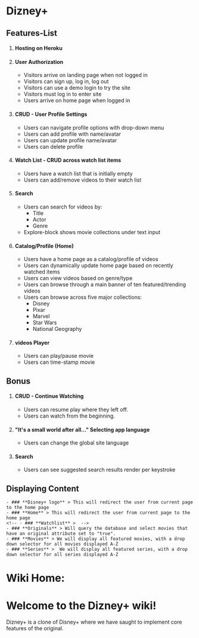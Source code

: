 # Dizney+

## Features-List

1. #### Hosting on Heroku

2. #### User Authorization
    - Visitors arrive on landing page when not logged in   <!-- When the user enters the app, they should arrive on a landing page. -->
    - Visitors can sign up, log in, log out   <!-- This will ask them to sign up or log into their existing account or logout. -->
    - Visitors can use a demo login to try the site   <!-- Demo login to look around the site. -->
    - Visitors must log in to enter site
    - Users arrive on home page when logged in   <!-- After the user is authenticated, we will go to the main profile page for that User. -->
3. #### CRUD - User Profile Settings
    - Users can navigate profile options with drop-down menu   <!-- Add Drop down menu with profile option. -->
    - Users can add profile with name/avatar    <!-- They will name the new profile. -->
    - Users can update profile name/avatar   <!-- The user will select a name and avatar. -->
    - Users can delete profile
4. #### Watch List - CRUD across watch list items
    - Users have a watch list that is initially empty    <!-- This will redirect to what is initially and empty watch list page. -->
    - Users can add/remove videos to their watch list   <!-- The user may select videos to add to this list. --> <!-- - There will be a table for watchlist videos to be added, they will populate this page. -->
5. #### Search
    - Users can search for videos by:
        - Title
        - Actor
        - Genre    <!-- Will have a text input as wide as the viewport --> <!-- It will have placeholder text="Search by title or genre" -->
    - Explore-block shows movie collections under text input    <!-- Explore block showing featured videos under text input -->
6. #### Catalog/Profile (Home)
    - Users have a home page as a catalog/profile of videos
    - Users can dynamically update home page based on recently watched items    <!-- Dynamically updates based on recently watched items -->
    - Users can view videos based on genre/type      <!-- Display the database tables based on genre and/or type -->
    - Users can browse through a main banner of ten featured/trending videos
    - Users can browse across five major collections:
        - Disney
        - Pixar
        - Marvel
        - Star Wars
        - National Geography
7. #### videos Player
    - Users can play/pause movie
    - Users can time-stamp movie


## Bonus
1. #### CRUD - Continue Watching
    - Users can resume play where they left off. <!-- - Have a table of video "in-progress". --><!-- - They populate the row "Continue Watching" on the main Catalogue page. -->
    - Users can watch from the beginning.
2. #### "It's a small world after all..." Selecting app language
    - Users can change the global site language
3. #### Search
    - Users can see suggested search results render per keystroke


## Displaying Content
    - ### **Disney+ logo** > This will redirect the user from current page to the home page
    - ### **Home** > This will redirect the user from current page to the home page
    <!-- - ### **Watchlist** >  -->
    - ### **Originals** > Will query the database and select movies that have an original attribute set to "true".
    - ### **Movies** > We will display all featured movies, with a drop down selector for all movies displayed A-Z
    - ### **Series** >  We will display all featured series, with a drop down selector for all series displayed A-Z


# Wiki Home:
# Welcome to the Dizney+ wiki!
Dizney+ is a clone of Disney+ where we have saught to implement core features of the original.
